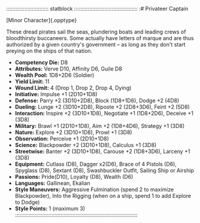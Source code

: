 :::::::::::::::::::::::::::: statblock ::::::::::::::::::::::::::::::::::::::::::
:# Privateer Captain

[Minor Character]{.opptype}

These dread pirates sail the seas, plundering boats and leading crews of
bloodthirsty buccaneers. Some actually have letters of marque and are
thus authorized by a given country's government – as long as they don't
start preying on the ships of that nation.

- **Competency Die:** D8
- **Attributes:** Verve D10, Affinity D6, Guile D8
- **Wealth Pool:** 1D8+2D6 (Soldier)
- **Yield Limit:** 11
- **Wound Limit:** 4 (Drop 1, Drop 2, Drop 4, Dying)
- **Initiative:** Impulse +1 (2D10+1D8)
- **Defense:** Parry +2 (3D10+2D8), Block (1D8+1D6), Dodge +2 (4D8)
- **Dueling:** Lunge +2 (3D10+2D8), Riposte +2 (2D8+3D6), Feint +2 (5D8)
- **Interaction:** Inspire +2 (3D10+1D8), Negotiate +1 (1D8+2D6), Deceive +1 (3D8)
- **Military:** Brawl +1 (2D10+1D8), Aim +2 (1D8+4D6), Strategy +1 (3D8)
- **Nature:** Explore +2 (3D10+1D8), Prowl +1 (3D8)
- **Observation:** Perceive +1 (2D10+1D8)
- **Science:** Blackpowder +2 (3D10+1D8), Calculus +1 (3D8)
- **Streetwise:** Banter +2 (3D10+1D8), Carouse +2 (1D8+3D6), Larceny +1 (3D8)
- **Equipment:** Cutlass (D8), Dagger x2(D6), Brace of 4 Pistols (D6),
Spyglass (D8), Sextant (D8), Swashbuckler Outfit, Sailing Ship or
Airship
- **Passions:** Pride(D10), Loyalty (D8), Wealth (D6)
- **Languages:** Gallinean, Ekalian
- **Style Maneuvers:** Aggressive Fulmination (spend 2 to maximize
Blackpowder), Into the Rigging (when on a ship, spend 1 to add Explore
to Dodge)
- **Style Points:** 1 (maximum 3)
:::::::::::::::::::::::::::::::::::::::::::::::::::::::::::::::::::::::::::::::::
